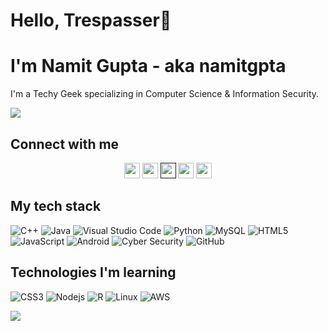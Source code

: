 # Hello, Trespasser🙏

# I'm Namit Gupta - aka namitgpta

<!-- <img src="https://emojis.slackmojis.com/emojis/images/1531849430/4246/blob-sunglasses.gif?1531849430" width="25"/> -->

I'm a Techy Geek specializing in Computer Science & Information Security.

![](https://64.media.tumblr.com/c70e8fcdf61a132a873f99db163896a2/tumblr_o48ggtdpJA1sfmahro1_400.gifv)

## Connect with me

<p align="center">
  <a href="mailto:namitg677@gmail.com" target="_blank"><img height="25" src = "https://img.shields.io/badge/gmail-c14438?&style=for-the-badge&logo=gmail&logoColor=white"></a>
  <a href="https://www.linkedin.com/in/namitgpta/" target="_blank"><img height="25" src = "https://img.shields.io/badge/-LinkedIn-0e76a8?style=for-the-badge&logo=Linkedin&logoColor=white"></a>
  <!-- <a href="https://unnati2000.github.io" target="_blank"><img height="25" src = "https://img.shields.io/badge/Website-3b5998?style=for-the-badge&logo=google-chrome&logoColor=white"></a> -->
  <a href="" target="_blank"><img height="25" src = "https://img.shields.io/badge/Website-3b5998?style=for-the-badge&logo=google-chrome&logoColor=white"></a>
  <a href="https://twitter.com/namitg677" target="_blank"><img height="25" src = "https://img.shields.io/badge/-Twitter-00acee?style=for-the-badge&logo=Twitter&logoColor=white"></a>
  <a href="https://www.instagram.com/namit.gupta24/" target="_blank"><img height="25" src = "https://img.shields.io/badge/Instagram-E4405F?style=for-the-badge&logo=instagram&logoColor=white"></a>
</p>

## My tech stack

![C++](https://img.shields.io/badge/C%2B%2B-00599C?logo=c%2B%2B&logoColor=white)
![Java](https://img.shields.io/badge/Java-ED8B00?logo=java&logoColor=white)
![Visual Studio Code](https://img.shields.io/badge/VSCode-007ACC?logo=visual-studio-code&logoColor=white)
![Python](https://img.shields.io/badge/Python-3776AB?logo=python&logoColor=white)
![MySQL](https://img.shields.io/badge/MySQL-00000F?logo=mysql&logoColor=white)
![HTML5](https://img.shields.io/badge/HTML5-E34F26?logo=html5&logoColor=white)
![JavaScript](https://img.shields.io/badge/JavaScript-F7DF1E?logo=javascript&logoColor=black)
![Android](https://img.shields.io/badge/Android-239120?logo=android&logoColor=black)
![Cyber Security](https://img.shields.io/badge/Cyber_Security-3C3C3D?logo=security&logoColor=black)
![GitHub](https://img.shields.io/badge/-GitHub-181717?style=flat-square&logo=github)

## Technologies I'm learning

![CSS3](https://img.shields.io/badge/CSS3-1572B6?logo=css3)
![Nodejs](https://img.shields.io/badge/Nodejs-43853D?logo=node.js&logoColor=white)
![R](https://img.shields.io/badge/R-276DC3?logo=r&logoColor=white)
![Linux](https://img.shields.io/badge/Linux-00000F?logo=linux&logoColor=white)
![AWS](https://img.shields.io/badge/AWS-232F3E?logo=amazon-aws)

![](https://github-readme-stats.vercel.app/api?username=namitgpta&&show_icons=true&title_color=ffffff&icon_color=bb2acf&text_color=daf7dc&bg_color=151515)
